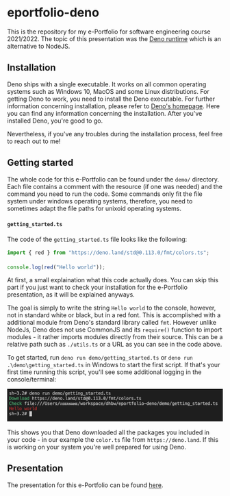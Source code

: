 # eportfolio-deno

This is the repository for my e-Portfolio for software engineering course 2021/2022. The topic of this presentation was the [Deno runtime](https://deno.land/) which is an alternative to NodeJS.

## Installation

Deno ships with a single executable. It works on all common operating systems such as Windows 10, MacOS and some Linux distributions. For getting Deno to work, you need to install the Deno executable. For further information concerning installation, please refer to [Deno's homepage](https://deno.land/manual@v1.15.3/getting_started/installation). Here you can find any information concerning the installation.
After you've installed Deno, you're good to go.

Nevertheless, if you've any troubles during the installation process, feel free to reach out to me!

## Getting started

The whole code for this e-Portfolio can be found under the `demo/` directory. Each file contains a comment with the resource (if one was needed) and the command you need to run the code. Some commands only fit the file system under windows operating systems, therefore, you need to sometimes adapt the file paths for unixoid operating systems.

#### `getting_started.ts`

The code of the `getting_started.ts` file looks like the following:

```typescript
import { red } from "https://deno.land/std@0.113.0/fmt/colors.ts";

console.log(red("Hello world"));
```

At first, a small explaination what this code actually does. You can skip this part if you just want to check your installation for the e-Portfolio presentation, as it will be explained anyways.

The goal is simply to write the string `Hello world` to the console, however, not in standard white or black, but in a red font. This is accomplished with a additional module from Deno's standard library called `fmt`. However unlike NodeJs, Deno does not use CommonJS and its `require()` function to import modules - it rather imports modules directly from their source. This can be a relative path such as `./utils.ts` or a URL as you can see in the code above.

To get started, run `deno run demo/getting_started.ts` or `deno run .\demo\getting_started.ts` in Windows to start the first script. If that's your first time running this script, you'll see some additional logging in the console/terminal:

![Download](res/getting_started.png)

This shows you that Deno downloaded all the packages you included in your code - in our example the `color.ts` file from `https://deno.land`. If this is working on your system you're well prepared for using Deno.


## Presentation
The presentation for this e-Portfolio can be found [here](https://github.com/cuvar/eportfolio-deno/blob/main/presentation/e-Portfolio.pdf).
